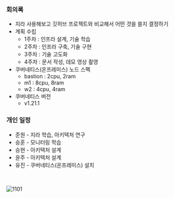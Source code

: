 ### 회의록

- 지라 사용해보고 깃허브 프로젝트와 비교해서 어떤 것을 쓸지 결정하기
- 계획 수립
    - 1주차 : 인프라 설계, 기술 학습
    - 2주차 : 인프라 구축, 기술 구현
    - 3주차 : 기술 고도화
    - 4주차 : 문서 작성, 데모 영상 촬영
- 쿠버네티스(온프레미스) 노드 스펙
    - bastion : 2cpu, 2ram
    - m1 : 8cpu, 8ram
    - w2 : 4cpu, 4ram
- 쿠버네티스 버전
    - v1.21.1

### 개인 일정

- 준원 - 지라 학습, 아키텍처 연구
- 승훈 - 모니터링 학습
- 승현 - 아키텍처 설계
- 윤주 - 아키텍처 설계
- 유진 - 쿠버네티스(온프레미스) 설치

<br/>

![1101](https://user-images.githubusercontent.com/59433441/199421356-85df4d33-50bf-4056-a885-8026a9a1f21c.png)
